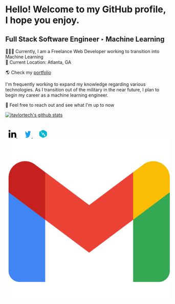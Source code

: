 # Hello! Welcome to my GitHub profile, I hope you enjoy.

## Full Stack Software Engineer ‣ Machine Learning

👨🏽‍💻 Currently, I am a Freelance Web Developer working to transition into Machine Learning </br>
📍 Current Location: Atlanta, GA

🌎 Check my [portfolio](http://www.jtaylor.app/)

I'm frequently working to expand my knowledge regarding various technologies. As I transition out of the military in the near future, I plan to begin my career as a machine learning engineer.

💬 Feel free to reach out and see what I'm up to now

[![jtaylortech's github stats](https://github-readme-stats.vercel.app/api?username=jtaylortech&show_icons=true&title_color=fff&icon_color=79ff97&text_color=9f9f9f&bg_color=151515)](https://github.com/jtaylortech)

<div style="padding: 25px 0;">
     <a href="https://www.linkedin.com/in/jarred-taylor-032065177/" style="padding: 10px; width: 24px; height: 24px;">
     <img src="/assets/linkedin-icon-1.svg" alt="Connect with me on Linkedin" width="24" height="24">
    </a>
    <a href="https://twitter.com/JTaylorTech_" style="padding: 10px; width: 24px; height: 24px;">
    <img src="/assets/twitter-6.svg" alt="Follow along on twitter" width="24" height="24">
    </a>
     <a href="https://hashnode.com/@TaylorTech" style="padding: 10px; width: 24px; height: 24px;">
        <img src="/assets/hashnode.svg" alt="Read more about me in my blog" width="24" height="24">
    </a>
    <a href="mailto:jarrede20@gmail.com" style="padding: 10px; width: 24px; height: 24px;">
        <img src="/assets/official-gmail-icon-2020-.svg" alt="Directly email me">
    </a>
</div>
